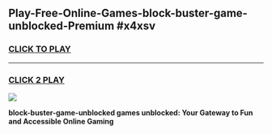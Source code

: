 
## Play-Free-Online-Games-block-buster-game-unblocked-Premium #x4xsv
<h3>
<a href="https://premium.freeplayer.one?title=block-buster-game-unblocked&ref=8M">CLICK TO PLAY</a></h3>
<hr>

<h3>
<a href="https://premium.freeplayer.one?title=block-buster-game-unblocked&ref=8M">CLICK 2 PLAY</a>
  
</h3>

<a href="https://premium.freeplayer.one?title=block-buster-game-unblocked&ref=8M"><img src="https://clearcache.store/games.png"></a>


**block-buster-game-unblocked games unblocked: Your Gateway to Fun and Accessible Online Gaming**
